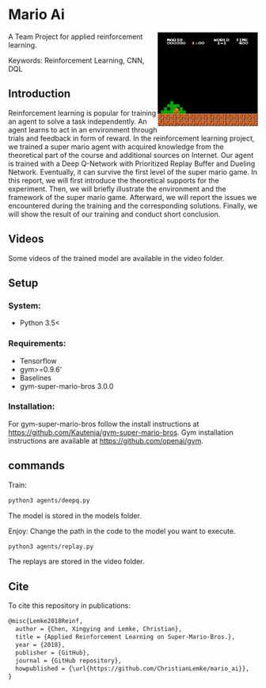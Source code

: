 # Mario Ai
<img src="docu/2018-08-13-19_07_05_00001.gif" width=40% align="right" />

A Team Project for applied reinforcement learning.

Keywords: Reinforcement Learning, CNN, DQL


## Introduction
Reinforcement learning is popular for training an agent to solve a task independently. An agent learns to act in an environment through trials and feedback in form of reward. In the reinforcement learning project, we trained a super mario agent with acquired knowledge from the theoretical part of the course and additional sources on Internet. Our agent is trained with a Deep Q-Network with Prioritized Replay Buffer and Dueling Network. Eventually, it can survive the first level of the super mario game. 
In this report, we will first introduce the theoretical supports for the experiment. Then, we will briefly illustrate the environment and the framework of the super mario game. Afterward, we will report the issues we encountered during the training and the corresponding solutions. Finally, we will show the result of our training and conduct short conclusion.

## Videos
Some videos of the trained model are available in the video folder.

## Setup

### System:
- Python 3.5<

### Requirements:
- Tensorflow
- gym>=0.9.6'
- Baselines
- gym-super-mario-bros 3.0.0

### Installation:
For gym-super-mario-bros follow the install instructions at https://github.com/Kautenja/gym-super-mario-bros. Gym installation instructions are available at https://github.com/openai/gym. 



## commands

Train:
```bash 
python3 agents/deepq.py
```
The model is stored in the models folder.


Enjoy:
Change the path in the code to the model you want to execute.
```bash 
python3 agents/replay.py
```
The replays are stored in the video folder.


## Cite
To cite this repository in publications:

    @misc{Lemke2018Reinf,
      author = {Chen, Xingying and Lemke, Christian},
      title = {Applied Reinforcement Learning on Super-Mario-Bros.},
      year = {2018},
      publisher = {GitHub},
      journal = {GitHub repository},
      howpublished = {\url{https://github.com/ChristianLemke/mario_ai}},
    }
